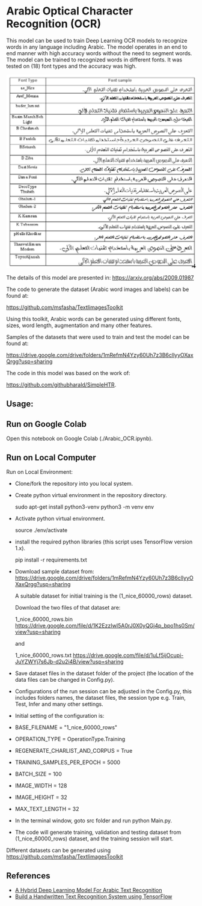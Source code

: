 # Arabic Optical Character Recognition (OCR)

This model can be used to train Deep Learning OCR models to recognize words in any language including Arabic. 
The model operates in an end to end manner with high accuracy words without the need to segment words.
The model can be trained to recognized words in different fonts. It was tested on (18) font types and the accuracy was high.

![font_list](./images/font_list.png)

The details of this model are presented in:
https://arxiv.org/abs/2009.01987

The code to generate the dataset (Arabic word images and labels) can be found at:

https://github.com/msfasha/TextIimagesToolkit

Using this toolkit, Arabic words can be generated using different fonts, sizes, word length, augmentation and many other features.

Samples of the datasets that were used to train and test the model can be found at: 

https://drive.google.com/drive/folders/1mRefmN4Yzy60Uh7z3B6cllyyOXaxQrgg?usp=sharing

The code in this model was based on the work of:

https://github.com/githubharald/SimpleHTR.

## Usage:
## Run on Google Colab
Open this notebook on Google Colab (./Arabic_OCR.ipynb).

## Run on Local Computer
Run on Local Environment:

- Clone/fork the repository into you local system.
- Create python virtual environment in the repository directory.

  sudo apt-get install python3-venv
  python3 -m venv env

- Activate python virtual environment.

  source ./env/activate

- install the required python libraries (this script uses TensorFlow version 1.x).

  pip install -r requirements.txt

- Download sample dataset from:
  https://drive.google.com/drive/folders/1mRefmN4Yzy60Uh7z3B6cllyyOXaxQrgg?usp=sharing

  A suitable dataset for initial training is the (1_nice_60000_rows) dataset.

  Download the two files of that dataset are:
  
    1_nice_60000_rows.bin
    https://drive.google.com/file/d/1K2EzzIwI5A0rJ0X0yQGj4p_bpo1hs0Sm/view?usp=sharing
    
    and 
    
    1_nice_60000_rows.txt
    https://drive.google.com/file/d/1uLf5ijOcupi-JuYZWYj7s6Jb-d2u2i4B/view?usp=sharing

- Save dataset files in the dataset folder of the project (the location of the data files can be changed in Config.py).

- Configurations of the run session can be adjusted in the Config.py, this includes folders names, the dataset files, the session type e.g. Train, Test, Infer and many other settings.

- Initial setting of the configuration is:

- BASE_FILENAME = "1_nice_60000_rows"
- OPERATION_TYPE = OperationType.Training
- REGENERATE_CHARLIST_AND_CORPUS = True
- TRAINING_SAMPLES_PER_EPOCH = 5000
- BATCH_SIZE = 100
- IMAGE_WIDTH = 128
- IMAGE_HEIGHT = 32
- MAX_TEXT_LENGTH = 32

- In the terminal window, goto src folder and run python Main.py.
- The code will generate training, validation and testing dataset from (1_nice_60000_rows) dataset, and the training session will start.

Different datasets can be generated using https://github.com/msfasha/TextIimagesToolkit

## References
* [A Hybrid Deep Learning Model For Arabic Text Recognition](https://arxiv.org/abs/2009.01987)
* [Build a Handwritten Text Recognition System using TensorFlow](https://towardsdatascience.com/2326a3487cd5)
